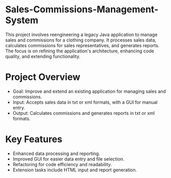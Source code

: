 # Sales-Commissions-Management-System
This project involves reengineering a legacy Java application to manage sales and commissions for a clothing company. It processes sales data, calculates commissions for sales representatives, and generates reports. The focus is on refining the application's architecture, enhancing code quality, and extending functionality.
# Project Overview
- Goal: Improve and extend an existing application for managing sales and commissions.
- Input: Accepts sales data in txt or xml formats, with a GUI for manual entry.
- Output: Calculates commissions and generates reports in txt or xml formats.
# Key Features
- Enhanced data processing and reporting.
- Improved GUI for easier data entry and file selection.
- Refactoring for code efficiency and readability.
- Extension tasks include HTML input and report generation.
